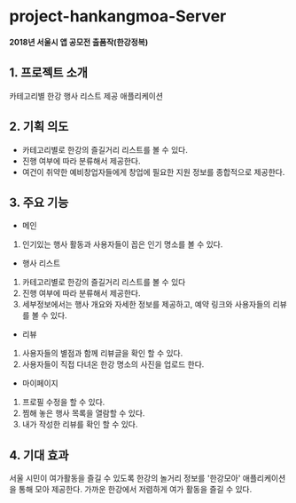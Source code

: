 # project-hankangmoa-Server
<b>2018년 서울시 앱 공모전 출품작(한강정복)</b>
## 1. 프로젝트 소개
카테고리별 한강 행사 리스트 제공 애플리케이션

## 2. 기획 의도
- 카테고리별로 한강의 즐길거리 리스트를 볼 수 있다.
- 진행 여부에 따라 분류해서 제공한다.
- 여건이 취약한 예비창업자들에게 창업에 필요한 지원 정보를 종합적으로 제공한다.

## 3. 주요 기능

- 메인

1. 인기있는 행사 활동과 사용자들이 꼽은 인기 명소를 볼 수 있다.
- 행사 리스트

1. 카테고리별로 한강의 즐길거리 리스트를 볼 수 있다 
2. 진행 여부에 따라 분류해서 제공한다.
3. 세부정보에서는 행사 개요와 자세한 정보를 제공하고, 예약 링크와 사용자들의 리뷰를 볼 수 있다.
- 리뷰

1. 사용자들의 별점과 함께 리뷰글을 확인 할 수 있다.
2. 사용자들이 직접 다녀온 한강 명소의 사진을 업로드 한다.

- 마이페이지

1. 프로필 수정을 할 수 있다.
2. 찜해 놓은 행사 목록을 열람할 수 있다.
3. 내가 작성한 리뷰를 확인 할 수 있다.

## 4. 기대 효과
서울 시민이 여가활동을 즐길 수 있도록 한강의 놀거리 정보를 '한강모아' 애플리케이션을 통해 모아 제공한다. 가까운 한강에서 저렴하게 여가 활동을 즐길 수 있다. 
